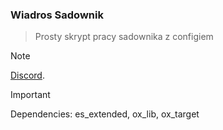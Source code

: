### Wiadros Sadownik
> Prosty skrypt pracy sadownika z configiem

> [!NOTE]
> [Discord](https://discord.gg/j89sqU69P6).

> [!IMPORTANT]
> Dependencies:
> es_extended,
> ox_lib,
> ox_target
